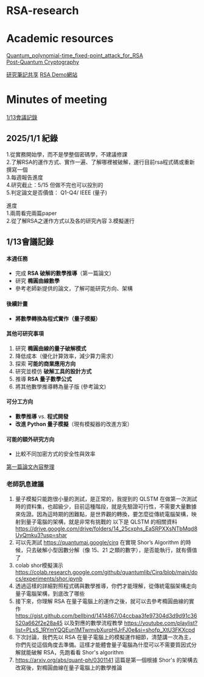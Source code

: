 # RSA-research 
# Academic resources  
[Quantum_polynomial-time_fixed-point_attack_for_RSA](https://github.com/jaison5/RSA-Meeting/blob/main/Quantum_polynomial-time_fixed-point_attack_for_RSA.pdf)  
[Post-Quantum Cryptography](https://github.com/jaison5/RSA-Meeting/blob/main/978-3-319-59879-6.pdf)

[研究筆記共享](https://hackmd.io/s5iDw7zSSKWp0jns4PjSjA?view)
[RSA Demo網站](https://rogerliao0001.github.io/RSA-Demo-site/)

# Minutes of meeting  
[1/13會議記錄](https://github.com/jaison5/RSA-Meeting?tab=readme-ov-file#113%E6%9C%83%E8%AD%B0%E8%A8%98%E9%8C%84)
## 2025/1/1 紀錄  
1.從實務開始學，而不是學整個密碼學，不建議修課  
2.了解RSA的運作方式、實作一遍、了解哪裡被破解，運行目前rsa程式碼或重新撰寫一個  
3.每週報告進度  
4.研究截止：5/15 但做不完也可以投別的  
5.判定論文是否價值： Q1-Q4/ IEEE (量子)  

進度  
1.兩周看完兩篇paper  
2.從了解RSA之運作方式以及各的研究內容
3.模擬運行
 
## **1/13會議記錄**

#### **本週任務**

* 完成 **RSA 破解的數學推導**（第一篇論文）  
* 研究 **橢圓曲線數學**  
* 參考老師新提供的論文，了解可能研究方向、架構

#### **後續計畫**

* **將數學轉換為程式實作（量子模擬）**

#### **其他可研究事項**

1. 研究 **橢圓曲線的量子破解模式**  
2. 降低成本（優化計算效率，減少算力需求）  
3. 探索 **可能的商業應用方向**  
4. 研究並模仿 **破解工具的設計方式**  
5. 推導 **RSA 量子數學公式**  
6. 將其他數學推導轉為量子版 (參考論文)

#### **可分工方向**

* **數學推導** vs. **程式開發**  
* **改進 Python 量子模擬**（現有模擬器的改進方案）

#### 可能的額外研究方向

* 比較不同加密方式的安全性與效率

[第一篇論文內容整理](https://hackmd.io/s5iDw7zSSKWp0jns4PjSjA?view#%E9%96%B1%E8%AE%80%E8%AB%96%E6%96%87%E7%B4%80%E9%8C%84)

### 老師訊息建議
1. 量子模擬只能跑很小量的測試，是正常的，我提到的 QLSTM 在做第一次測試時的資料集，也超級少，目前這種階段，就是先驗證可行性，不需要大量數據來佐證。因為這時期的困難點，是世界觀的轉換，要怎麼從傳統電腦架構，映射到量子電腦的架構，就是非常有挑戰的 以下是 QLSTM 的相關資料 https://drive.google.com/drive/folders/14_25cxphs_EaSRPXXsNTbMqd8UyQmku3?usp=shar
2. 可以先測試 https://quantumai.google/cirq 在實現 Shor’s Algorithm 的時候，只去破解小型因數分解（像 15、21 之類的數字），是否能執行，就有價值了
3. colab shor模擬演示 https://colab.research.google.com/github/quantumlib/Cirq/blob/main/docs/experiments/shor.ipynb
4. 透過這樣的詳細對照程式碼與數學推導，你們才能理解，從傳統電腦架構走向量子電腦架構，到底改了哪些
5. 接下來，你理解 RSA 在量子電腦上的運作之後，就可以去參考橢圓曲線的實作 https://gist.github.com/bellbind/1414867/04ccbaa3fe97304d3d9d91c36520a662f2e28a45 以及對應的數學流程教學 https://youtube.com/playlist?list=PLsS_1RYmYQQEun1MTwmvbXurqHIJrFJ0e&si=shofp_XtU3FKXcpd
6. 下次討論，我們先以 RSA 在量子電腦上的模擬運作細節，清楚講一次為主，你們先從這個角度去準備。這樣才能體會量子電腦為什麼可以不需要質因式分解就能破解 RSA，先跑看看 Shor's algorithm
7. https://arxiv.org/abs/quant-ph/0301141 這篇是第一個根據 Shor's 的架構去改寫後，對橢圓曲線在量子電腦上的數學推論
